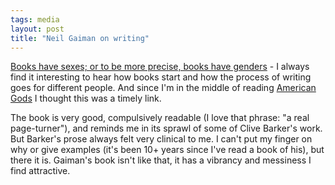 ```yaml
---
tags: media
layout: post
title: "Neil Gaiman on writing"
---
```




<a href="http://www.powells.com/fromtheauthor/gaiman.html">Books have sexes; or to be more precise, books have genders</a> - I always find it interesting to hear how books start and how the process of writing goes for different people. And since I'm in the middle of reading <a href="http://www.powells.com/cgi-bin/biblio?show=mass+market:new:0380789035:7.99">American Gods</a> I thought this was a timely link.

<p>The book is very good, compulsively readable (I love that phrase: "a real page-turner"), and reminds me in its sprawl of some of Clive Barker's work. But Barker's prose always felt very clinical to me. I can't put my finger on why or give examples (it's been 10+ years since I've read a book of his), but there it is. Gaiman's book isn't like that, it has a vibrancy and messiness I find attractive.</p>


